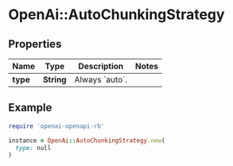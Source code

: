 # OpenAi::AutoChunkingStrategy

## Properties

| Name | Type | Description | Notes |
| ---- | ---- | ----------- | ----- |
| **type** | **String** | Always &#x60;auto&#x60;. |  |

## Example

```ruby
require 'openai-openapi-rb'

instance = OpenAi::AutoChunkingStrategy.new(
  type: null
)
```

